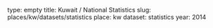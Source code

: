 type: empty
title: Kuwait / National Statistics
slug: places/kw/datasets/statistics
place: kw
dataset: statistics
year: 2014
